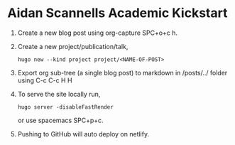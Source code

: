 # Aidan Scannells Academic Kickstart

1. Create a new blog post using org-capture SPC+o+c h.
1. Create a new project/publication/talk,
   ```
   hugo new --kind project project/<NAME-OF-POST>
   ```
2. Export org sub-tree (a single blog post) to markdown in /posts/../ folder using C-c C-c H H
3. To serve the site locally run,
    ```
    hugo server -disableFastRender
    ```
    or use spacemacs SPC+p+c.

4. Pushing to GitHub will auto deploy on netlify.

